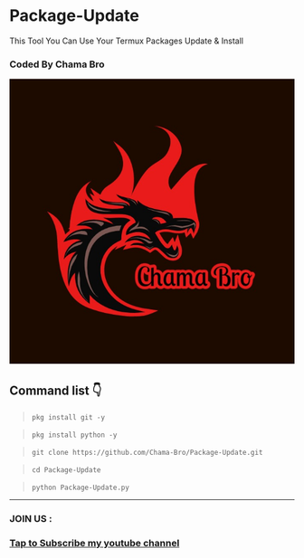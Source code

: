 # Package-Update
This Tool You Can Use Your Termux Packages Update &amp; Install

### Coded By Chama Bro

<a href="https://github.com/Chama-Bro"><img src="IMG-20220112-WA0004.jpg"></a>

## Command list 👇

>`pkg install git -y`

>`pkg install python -y`

>`git clone https://github.com/Chama-Bro/Package-Update.git`

>`cd Package-Update`

>`python Package-Update.py`

<hr colour="Red" size="10">
<h3>JOIN US :<h3/>
<a href="https://youtube.com/channel/UCBTjgxyNMhbEcW1_f_cZ-ng">Tap to Subscribe my youtube channel</a>

<br>
